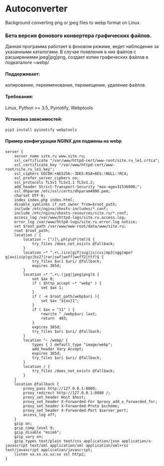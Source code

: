 # Autoconverter
Background converting png or jpeg files to webp format on Linux.

### Бета версия фонового конвертера графических файлов.
Данная программа работает в фоновом режиме, ведет наблюдение за указанными каталогами.
В случае появления в них файлов с расширениями jpeg|jpg|png, создает копии графических файлов в подкаталоге ~webp/

#### Поддерживает: 
копирование, переименование, перемещение, удаление файлов.

#### Требования:
Linux, Python >= 3.5, Pyinotify, Webptools

#### Установка зависимостей:
```BASH
pip3 install pyinotify webptools
```

#### Пример конфигурации NGINX для подмены на webp

```NGINX
server {
	server_name site.ru www.site.ru;
	ssl_certificate "/var/www/httpd-cert/www-root/site.ru_le1.crtca";
	ssl_certificate_key "/var/www/httpd-cert/www-root/site.ru_le1.key";
	ssl_ciphers EECDH:+AES256:-3DES:RSA+AES:!NULL:!RC4;
	ssl_prefer_server_ciphers on;
	ssl_protocols TLSv1 TLSv1.1 TLSv1.2;
	add_header Strict-Transport-Security "max-age=31536000;";
	ssl_dhparam /etc/ssl/certs/dhparam4096.pem;
	charset UTF-8;
	index index.php index.html;
	disable_symlinks if_not_owner from=$root_path;
	include /etc/nginx/vhosts-includes/*.conf;
	include /etc/nginx/vhosts-resources/site.ru/*.conf;
	access_log /var/www/httpd-logs/site.ru.access.log;
	error_log /var/www/httpd-logs/site.ru.error.log notice;
	set $root_path /var/www/www-root/data/www/site.ru;
	root $root_path;
	location / {
		location ~ [^/]\.ph(p\d*|tml)$ {
			try_files /does_not_exists @fallback;
		}
		location ~* ^.+\.(ico|gif|svg|js|css|mp3|ogg|mpe?g|avi|zip|gz|bz2?|rar|swf|woff|woff2|ttf)$ {
			try_files $uri $uri/ @fallback;
			expires 365d;
		}
		location ~* ^.+\.(jpg|jpeg|png)$ {
			set $ax 0;
			if ( $http_accept ~* "webp" ) {
			    set $ax 1;
			}
			if ( -e $root_path/webp$uri ){
			    set $ax "${ax}1";
			}
			if ( $ax = "11" ) {
			    rewrite ^ /webp$uri last;
			    return  403;
			}
			expires 365d;
			try_files $uri $uri/ @fallback;
		}
		location ^~ /webp/ {
		    types { } default_type "image/webp";
		    add_header Vary Accept;
		    expires 365d;
		    try_files $uri $uri/ @fallback;
		}
		location / {
			try_files /does_not_exists @fallback;
		}
	}
	location @fallback {
		proxy_pass http://127.0.0.1:8080;
		proxy_redirect http://127.0.0.1:8080 /;
		proxy_set_header Host $host;
		proxy_set_header X-Forwarded-For $proxy_add_x_forwarded_for;
		proxy_set_header X-Forwarded-Proto $scheme;
		proxy_set_header X-Forwarded-Port $server_port;
		access_log off;
	}
	gzip on;
	gzip_comp_level 9;
	gzip_disable "msie6";
	gzip_vary on;
	gzip_types text/plain text/css application/json application/x-javascript text/xml application/xml application/xml+rss text/javascript application/javascript;
	listen xx.xx.xx.xx:xx ssl http2;
}
```
